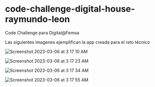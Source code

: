 # code-challenge-digital-house-raymundo-leon
Code Challenge para Digital@Femsa

Las siguientes imagenes ejemplifican la app creada para el reto técnico

![Screenshot 2023-03-06 at 3 17 10 AM](https://user-images.githubusercontent.com/38873968/223095929-848ed623-8a48-42a6-8552-89120a23c330.png)

![Screenshot 2023-03-06 at 3 17 23 AM](https://user-images.githubusercontent.com/38873968/223096108-a98557fc-0054-4ee7-962a-6589f36bc7a9.png)

![Screenshot 2023-03-06 at 3 17 34 AM](https://user-images.githubusercontent.com/38873968/223096123-aaf7b7c9-fc9b-44d1-835f-9d6a78807bf6.png)

![Screenshot 2023-03-06 at 3 17 55 AM](https://user-images.githubusercontent.com/38873968/223096143-9396de21-a26e-4ea3-9b97-144c42ad8b86.png)
